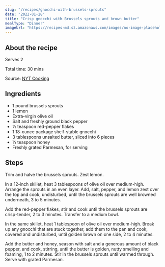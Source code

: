 ```yaml
---
slug: "/recipes/gnocchi-with-brussels-sprouts"
date: "2022-01-28"
title: "Crisp gnocchi with Brussels sprouts and brown butter"
mealType: "Dinner"
imageUrl: "https://recipes-md.s3.amazonaws.com/images/no-image-placeholder.svg"
---
```


## About the recipe

Serves 2

Total time: 30 mins

Source: [NYT Cooking](https://cooking.nytimes.com/recipes/1020453-crisp-gnocchi-with-brussels-sprouts-and-brown-butter)

## Ingredients

- 1 pound brussels sprouts
- 1 lemon
- Extra-virgin olive oil
- Salt and freshly ground black pepper
- ½ teaspoon red-pepper flakes
- 1 18-ounce package shelf-stable gnocchi
- 3 tablespoons unsalted butter, sliced into 6 pieces
- ½ teaspoon honey
- Freshly grated Parmesan, for serving

## Steps

Trim and halve the brussels sprouts. Zest lemon.

In a 12-inch skillet, heat 3 tablespoons of olive oil over medium-high. Arrange the sprouts in an even layer. Add, salt, pepper, and lemon zest over the top and cook, undisturbed, until the brussels sprouts are well browned underneath, 3 to 5 minutes.

Add the red-pepper flakes, stir and cook until the brussels sprouts are crisp-tender, 2 to 3 minutes. Transfer to a medium bowl.

In the same skillet, heat 1 tablespoon of olive oil over medium-high. Break up any gnocchi that are stuck together, add them to the pan and cook, covered and undisturbed, until golden brown on one side, 2 to 4 minutes.

Add the butter and honey, season with salt and a generous amount of black pepper, and cook, stirring, until the butter is golden, nutty smelling and foaming, 1 to 2 minutes. Stir in the brussels sprouts until warmed through. Serve with grated Parmesan.
